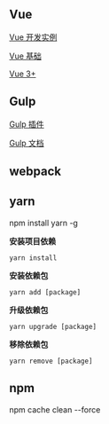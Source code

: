 
## Vue

[Vue 开发实例](https://github.com/xin113726/build_tools/issues/3)

[Vue 基础](https://github.com/xin113726/build_tools/issues/4)

[Vue 3+](https://github.com/xin113726/code_tools/issues/5)

## Gulp

[Gulp 插件](https://github.com/xin113726/build_tools/issues/1)

[Gulp 文档](https://github.com/xin113726/build_tools/issues/2)

## webpack

## yarn

npm install yarn -g

**安装项目依赖**

```
yarn install
```

**安装依赖包**

```
yarn add [package]
```

**升级依赖包**

```
yarn upgrade [package]
```

**移除依赖包**

```
yarn remove [package]
```

## npm

npm cache clean --force
